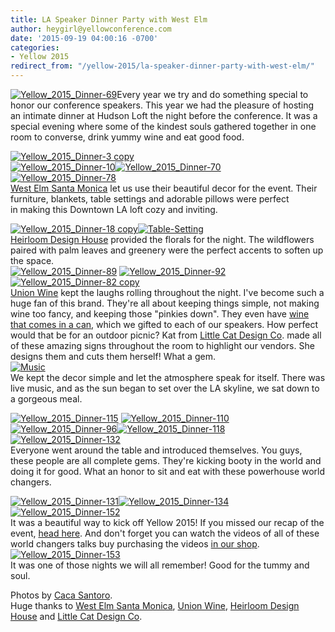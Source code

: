 ```yaml
---
title: LA Speaker Dinner Party with West Elm
author: heygirl@yellowconference.com
date: '2015-09-19 04:00:16 -0700'
categories:
- Yellow 2015
redirect_from: "/yellow-2015/la-speaker-dinner-party-with-west-elm/"
---
```


[![Yellow_2015_Dinner-69](https://yellow-blog-images.imgix.net/2015/09/Yellow_2015_Dinner-69.jpg)](https://yellow-blog-images.imgix.net/2015/09/Yellow_2015_Dinner-69.jpg)Every year we try and do something special to honor our conference speakers. This year we had the pleasure of hosting an intimate dinner at Hudson Loft the night before the conference. It was a special evening where some of the kindest souls gathered together in one room to converse, drink yummy wine and eat good food.

[![Yellow_2015_Dinner-3 copy](https://yellow-blog-images.imgix.net/2015/09/Yellow_2015_Dinner-3-copy.jpg)](https://yellow-blog-images.imgix.net/2015/09/Yellow_2015_Dinner-3-copy.jpg)[  
](https://yellow-blog-images.imgix.net/2015/09/Yellow_2015_Dinner-3.jpg)[![Yellow_2015_Dinner-10](https://yellow-blog-images.imgix.net/2015/09/Yellow_2015_Dinner-10.jpg)](https://yellow-blog-images.imgix.net/2015/09/Yellow_2015_Dinner-10.jpg)[![Yellow_2015_Dinner-70](https://yellow-blog-images.imgix.net/2015/09/Yellow_2015_Dinner-70.jpg)](https://yellow-blog-images.imgix.net/2015/09/Yellow_2015_Dinner-70.jpg)[![Yellow_2015_Dinner-78](https://yellow-blog-images.imgix.net/2015/09/Yellow_2015_Dinner-78.jpg)](https://yellow-blog-images.imgix.net/2015/09/Yellow_2015_Dinner-78.jpg)  
[West Elm Santa Monica](https://www.facebook.com/westelmsantamonica) let us use their beautiful decor for the event. Their furniture, blankets, table settings and adorable pillows were perfect in making this Downtown LA loft cozy and inviting.

[![Yellow_2015_Dinner-18 copy](https://yellow-blog-images.imgix.net/2015/09/Yellow_2015_Dinner-18-copy.jpg)![Table-Setting](https://yellow-blog-images.imgix.net/2015/09/Table-Setting.jpg)](https://yellow-blog-images.imgix.net/2015/09/Yellow_2015_Dinner-18-copy.jpg)  
[Heirloom Design House](http://www.heirloomdesignhouse.com/) provided the florals for the night. The wildflowers paired with palm leaves and greenery were the perfect accents to soften up the space.  
[![Yellow_2015_Dinner-89](https://yellow-blog-images.imgix.net/2015/09/Yellow_2015_Dinner-89.jpg)](https://yellow-blog-images.imgix.net/2015/09/Yellow_2015_Dinner-89.jpg) [![Yellow_2015_Dinner-92](https://yellow-blog-images.imgix.net/2015/09/Yellow_2015_Dinner-92.jpg)](https://yellow-blog-images.imgix.net/2015/09/Yellow_2015_Dinner-92.jpg)[![Yellow_2015_Dinner-82 copy](https://yellow-blog-images.imgix.net/2015/09/Yellow_2015_Dinner-82-copy.jpg)](https://yellow-blog-images.imgix.net/2015/09/Yellow_2015_Dinner-82-copy.jpg)  
[Union Wine](http://unionwinecompany.com/) kept the laughs rolling throughout the night. I've become such a huge fan of this brand. They're all about keeping things simple, not making wine too fancy, and keeping those "pinkies down". They even have [wine that comes in a can](http://shop.unionwinecompany.com/collections/underwood/products/underwood-pinot-in-a-can), which we gifted to each of our speakers. How perfect would that be for an outdoor picnic? Kat from [Little Cat Design Co](https://instagram.com/littlecatdesignco/). made all of these amazing signs throughout the room to highlight our vendors. She designs them and cuts them herself! What a gem.  
[![Music](https://yellow-blog-images.imgix.net/2015/09/Music1.jpg)](https://yellow-blog-images.imgix.net/2015/09/Music1.jpg)  
We kept the decor simple and let the atmosphere speak for itself. There was live music, and as the sun began to set over the LA skyline, we sat down to a gorgeous meal.

[![Yellow_2015_Dinner-115](https://yellow-blog-images.imgix.net/2015/09/Yellow_2015_Dinner-1151.jpg)](https://yellow-blog-images.imgix.net/2015/09/Yellow_2015_Dinner-1151.jpg) [![Yellow_2015_Dinner-110](https://yellow-blog-images.imgix.net/2015/09/Yellow_2015_Dinner-110.jpg)](https://yellow-blog-images.imgix.net/2015/09/Yellow_2015_Dinner-110.jpg)[![Yellow_2015_Dinner-96](https://yellow-blog-images.imgix.net/2015/09/Yellow_2015_Dinner-96.jpg)](https://yellow-blog-images.imgix.net/2015/09/Yellow_2015_Dinner-96.jpg)[![Yellow_2015_Dinner-118](https://yellow-blog-images.imgix.net/2015/09/Yellow_2015_Dinner-118.jpg)](https://yellow-blog-images.imgix.net/2015/09/Yellow_2015_Dinner-118.jpg)[![Yellow_2015_Dinner-132](https://yellow-blog-images.imgix.net/2015/09/Yellow_2015_Dinner-132.jpg)](https://yellow-blog-images.imgix.net/2015/09/Yellow_2015_Dinner-132.jpg)  
Everyone went around the table and introduced themselves. You guys, these people are all complete gems. They're kicking booty in the world and doing it for good. What an honor to sit and eat with these powerhouse world changers.

[![Yellow_2015_Dinner-131](https://yellow-blog-images.imgix.net/2015/09/Yellow_2015_Dinner-131.jpg)](https://yellow-blog-images.imgix.net/2015/09/Yellow_2015_Dinner-131.jpg)[![Yellow_2015_Dinner-134](https://yellow-blog-images.imgix.net/2015/09/Yellow_2015_Dinner-134.jpg)](https://yellow-blog-images.imgix.net/2015/09/Yellow_2015_Dinner-134.jpg)[![Yellow_2015_Dinner-152](https://yellow-blog-images.imgix.net/2015/09/Yellow_2015_Dinner-152.jpg)](https://yellow-blog-images.imgix.net/2015/09/Yellow_2015_Dinner-152.jpg)  
It was a beautiful way to kick off Yellow 2015! If you missed our recap of the event, [head here](http://yellowconference.com/yellowconference2015/). And don't forget you can watch the videos of all of these world changers talks buy purchasing the videos [in our shop](https://yellowco.myshopify.com/collections/frontpage/products/yellow-conference-2015-speaker-session-videos).  
[![Yellow_2015_Dinner-153](https://yellow-blog-images.imgix.net/2015/09/Yellow_2015_Dinner-153.jpg)](https://yellow-blog-images.imgix.net/2015/09/Yellow_2015_Dinner-153.jpg)  
It was one of those nights we will all remember! Good for the tummy and soul.

Photos by [Caca Santoro](http://cacasantoro.com/).  
Huge thanks to [West Elm Santa Monica](https://www.facebook.com/westelmsantamonica), [Union Wine](http://unionwinecompany.com/), [Heirloom Design House](http://www.heirloomdesignhouse.com/) and [Little Cat Design Co](https://instagram.com/littlecatdesignco/).
